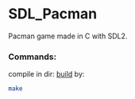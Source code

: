 # SDL_Pacman

Pacman game made in C with SDL2.

### Commands:<br>
compile in dir: [build](build/) by:
```bash
make
```